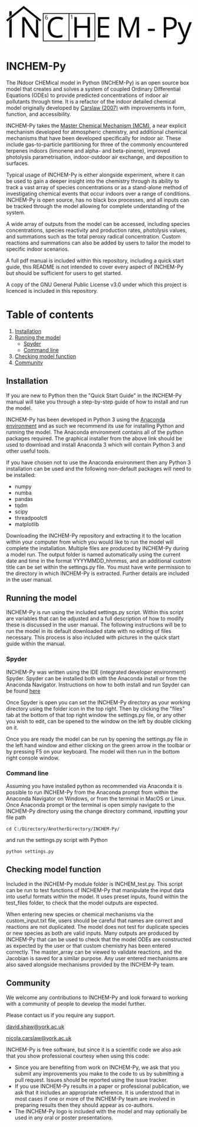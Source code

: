 ![INCHEM-Py](https://raw.githubusercontent.com/DrDaveShaw/INCHEM-Py/main/INCHEMPY_logo.png "INCHEM-Py logo")

# INCHEM-Py

The INdoor CHEMical model in Python (INCHEM-Py) is an open source box model that creates and solves a system of coupled Ordinary Differential Equations (ODEs) to provide predicted concentrations of indoor air pollutants through time. It is a refactor of the indoor detailed chemical model originally developed by [Carslaw (2007)](https://doi.org/10.1016/j.atmosenv.2006.09.038) with improvements in form, function, and accessibility. 

INCHEM-Py takes the [Master Chemical Mechanism (MCM)](http://mcm.leeds.ac.uk/MCM/), a near explicit mechanism developed for atmospheric chemistry, and additional chemical mechanisms that have been developed specifically for indoor air. These include gas-to-particle partitioning for three of the commonly encountered terpenes indoors (limonene and alpha- and beta-pinene), improved photolysis parametrisation, indoor-outdoor air exchange, and deposition to surfaces.

Typical usage of INCHEM-Py is either alongside experiment, where it can be used to gain a deeper insight into the chemistry through its ability to track a vast array of species concentrations or as a stand-alone method of investigating chemical events that occur indoors over a range of conditions. INCHEM-Py is open source, has no black box processes, and all inputs can be tracked through the model allowing for complete understanding of the system.  

A wide array of outputs from the model can be accessed, including species concentrations, species reactivity and production rates, photolysis values, and summations such as the total peroxy radical concentration. Custom reactions and summations can also be added by users to tailor the model to specific indoor scenarios.

A full pdf manual is included within this repository, including a quick start guide, this README is not intended to cover every aspect of INCHEM-Py but should be sufficient for users to get started.

A copy of the GNU General Public License v3.0 under which this project is licenced is included in this repository. 

# Table of contents
1. [Installation](#Installation)
2. [Running the model](#Running-the-model)
	* [Spyder](#Spyder)
	* [Command line](#cmd-line)
3. [Checking model function](#Tests)
4. [Community](#Community)

## Installation<a name="Installation"></a>

If you are new to Python then the "Quick Start Guide" in the INCHEM-Py manual will take you through a step-by-step guide of how to install and run the model.

INCHEM-Py has been developed in Python 3 using the [Anaconda environment](https://www.anaconda.com/products/individual) and as such we recommend its use for installing Python and running the model. The Anaconda environment contains all of the python packages required. The graphical installer from the above link should be used to download and install Anaconda 3 which will contain Python 3 and other useful tools.

If you have chosen not to use the Anaconda environment then any Python 3 installation can be used and the following non-default packages will need to be installed:
* numpy
* numba
* pandas
* tqdm
* scipy
* threadpoolctl
* matplotlib

Downloading the INCHEM-Py repository and extracting it to the location within your computer from which you would like to run the model will complete the installation. Multiple files are produced by INCHEM-Py during a model run. The output folder is named automatically using the current date and time in the format YYYYMMDD_hhmmss, and an additional custom title can be set within the settings.py file. You must have write permission to the directory in which INCHEM-Py is extracted. Further details are included in the user manual.

## Running the model<a name="Running-the-model"></a>

INCHEM-Py is run using the included settings.py script. Within this script are variables that can be adjusted and a full description of how to modify these is discussed in the user manual. The following instructions will be to run the model in its default downloaded state with no editing of files necessary. This process is also included with pictures in the quick start guide within the manual.

### Spyder<a name="Spyder"></a>

INCHEM-Py was written using the IDE (integrated developer environment) Spyder. Spyder can be installed both with the Anaconda install or from the Anaconda Navigator. Instructions on how to both install and run Spyder can be found [here](https://docs.anaconda.com/anaconda/user-guide/getting-started/)

Once Spyder is open you can set the INCHEM-Py directory as your working directory using the folder icon in the top right. Then by clicking the "files" tab at the bottom of that top right window the settings.py file, or any other you wish to edit, can be opened to the window on the left by double clicking on it.

Once you are ready the model can be run by opening the settings.py file in the left hand window and either clicking on the green arrow in the toolbar or by pressing F5 on your keyboard. The model will then run in the bottom right console window.

### Command line<a name="cmd-line"></a>

Assuming you have installed python as recommended via Anaconda it is possible to run INCHEM-Py from the Anaconda prompt from within the Anaconda Navigator on Windows, or from the terminal in MacOS or Linux. Once Anaconda prompt or the terminal is open simply navigate to the INCHEM-Py directory using the change directory command, inputting your file path

    cd C:/Directory/AnotherDirectory/INCHEM-Py/

and run the settings.py script with Python

    python settings.py

## Checking model function<a name="Tests"></a>

Included in the INCHEM-Py module folder is INCHEM_test.py. This script can be run to test functions of INCHEM-Py that manipulate the input data into useful formats within the model. It uses preset inputs, found within the test_files folder, to check that the model outputs are expected.

When entering new species or chemical mechanisms via the custom_input.txt file, users should be careful that names are correct and reactions are not duplicated. The model does not test for duplicate species or new species as both are valid inputs. Many outputs are produced by INCHEM-Py that can be used to check that the model ODEs are constructed as expected by the user or that custom chemistry has been entered correctly. The master_array can be viewed to validate reactions, and the Jacobian is saved for a similar purpose. Any user entered mechanisms are also saved alongside mechanisms provided by the INCHEM-Py team.

## Community<a name="Community"></a>

We welcome any contributions to INCHEM-Py and look forward to working with a community of people to develop the model further. 

Please contact us if you require any support.

david.shaw@york.ac.uk

nicola.carslaw@york.ac.uk

INCHEM-Py is free software, but since it is a scientific code we also ask that you show professional courtesy when using this code:
* Since you are benefiting from work on INCHEM-Py, we ask that you submit any improvements you make to the code to us by submitting a pull request. Issues should be reported using the issue tracker.
* If you use INCHEM-Py results in a paper or professional publication, we ask that it includes an appropriate reference. It is understood that in most cases if one or more of the INCHEM-Py team are involved in preparing results then they should appear as co-authors.
* The INCHEM-Py logo is included with the model and may optionally be used in any oral or poster presentations.